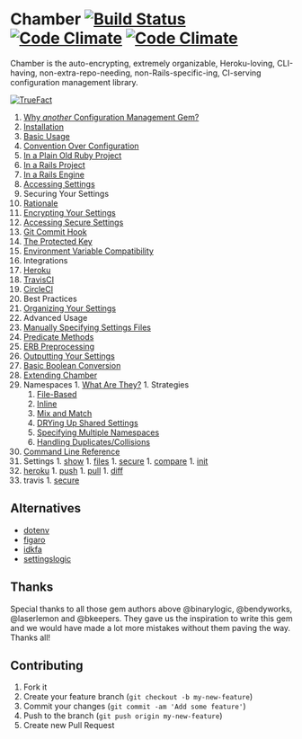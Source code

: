 # Chamber [![Build Status](https://travis-ci.org/thekompanee/chamber.png)](https://travis-ci.org/thekompanee/chamber) [![Code Climate](https://codeclimate.com/github/thekompanee/chamber.png)](https://codeclimate.com/github/thekompanee/chamber) [![Code Climate](https://codeclimate.com/github/thekompanee/chamber/coverage.png)](https://codeclimate.com/github/thekompanee/chamber)

Chamber is the auto-encrypting, extremely organizable, Heroku-loving, CLI-having,
non-extra-repo-needing, non-Rails-specific-ing, CI-serving configuration
management library.

[![TrueFact](https://cloud.githubusercontent.com/assets/285582/4803823/ad8110fa-5e5e-11e4-90d6-59320045a786.png)](https://www.youtube.com/watch?v=NNG1OoH2RwE)

1. [Why _another_ Configuration Management Gem?](https://github.com/thekompanee/chamber/wiki/Why-ANOTHER-Configuration-Management-Gem%3F)
1. [Installation](https://github.com/thekompanee/chamber/wiki/Installation)
  1. [Basic Usage](https://github.com/thekompanee/chamber/wiki/Basic-Usage)
  1. [Convention Over Configuration](https://github.com/thekompanee/chamber/wiki/Basic-Usage#convention-over-configuration)
  1. [In a Plain Old Ruby Project](https://github.com/thekompanee/chamber/wiki/Basic-Usage#in-a-plain-old-ruby-project)
  1. [In a Rails Project](https://github.com/thekompanee/chamber/wiki/Basic-Usage#in-a-rails-project)
  1. [In a Rails Engine](https://github.com/thekompanee/chamber/wiki/Basic-Usage#in-a-rails-engine)
1. [Accessing Settings](https://github.com/thekompanee/chamber/wiki/Accessing-Settings)
1. Securing Your Settings
  1. [Rationale](https://github.com/thekompanee/chamber/wiki/Rationale)
  1. [Encrypting Your Settings](https://github.com/thekompanee/chamber/wiki/Encrypting-Your-Settings)
  1. [Accessing Secure Settings](https://github.com/thekompanee/chamber/wiki/Accessing-Secure-Settings)
  1. [Git Commit Hook](https://github.com/thekompanee/chamber/wiki/Git-Commit-Hook)
  1. [The Protected Key]()
1. [Environment Variable Compatibility](https://github.com/thekompanee/chamber/wiki/Environment-Variable-Compatibility)
1. Integrations
  1. [Heroku](https://github.com/thekompanee/chamber/wiki/Heroku)
  1. [TravisCI](https://github.com/thekompanee/chamber/wiki/TravisCI)
  1. [CircleCI](https://github.com/thekompanee/chamber/wiki/CircleCI)
1. Best Practices
  1. [Organizing Your Settings](https://github.com/thekompanee/chamber/wiki/Organizing-Your-Settings)
1. Advanced Usage
  1. [Manually Specifying Settings Files](https://github.com/thekompanee/chamber/wiki/Manually-Specifying-Settings-Files)
  1. [Predicate Methods](https://github.com/thekompanee/chamber/wiki/Predicate-Methods)
  1. [ERB Preprocessing](https://github.com/thekompanee/chamber/wiki/ERB-Preprocessing)
  1. [Outputting Your Settings](https://github.com/thekompanee/chamber/wiki/Outputting-Your-Settings)
  1. [Basic Boolean Conversion](https://github.com/thekompanee/chamber/wiki/Basic-Boolean-Conversion)
  1. [Extending Chamber](https://github.com/thekompanee/chamber/wiki/Extending-Chamber)
  1. Namespaces
    1. [What Are They?](https://github.com/thekompanee/chamber/wiki/What-Are-Namespaces%3F)
    1. Strategies
      1. [File-Based](https://github.com/thekompanee/chamber/wiki/File-Based-Namespaces)
      1. [Inline](https://github.com/thekompanee/chamber/wiki/Inline-Namespaces)
      1. [Mix and Match](https://github.com/thekompanee/chamber/wiki/Mix-and-Match-Namespace-Strategies)
      1. [DRYing Up Shared Settings](https://github.com/thekompanee/chamber/wiki/DRYing-Up-Your-Shared-Settings)
      1. [Specifying Multiple Namespaces](https://github.com/thekompanee/chamber/wiki/Specifying-Multiple-Namespaces)
      1. [Handling Duplicates/Collisions](https://github.com/thekompanee/chamber/wiki/Handling-Duplicates-Collisions)
1. [Command Line Reference](https://github.com/thekompanee/chamber/wiki/Command-Line-Reference)
  1. Settings
    1. [show](https://github.com/thekompanee/chamber/wiki/CLI-show)
    1. [files](https://github.com/thekompanee/chamber/wiki/CLI-files)
    1. [secure](https://github.com/thekompanee/chamber/wiki/CLI-secure)
    1. [compare](https://github.com/thekompanee/chamber/wiki/CLI-compare)
    1. [init](https://github.com/thekompanee/chamber/wiki/CLI-init)
  1. [heroku](https://github.com/thekompanee/chamber/wiki/CLI-heroku)
    1. [push](https://github.com/thekompanee/chamber/wiki/CLI-heroku-push)
    1. [pull](https://github.com/thekompanee/chamber/wiki/CLI-heroku-pull)
    1. [diff](https://github.com/thekompanee/chamber/wiki/CLI-heroku-diff)
  1. travis
    1. [secure](https://github.com/thekompanee/chamber/wiki/CLI-travis-secure)

## Alternatives

* [dotenv](https://github.com/bkeepers/dotenv)
* [figaro](https://github.com/laserlemon/figaro)
* [idkfa](https://github.com/bendyworks/idkfa)
* [settingslogic](https://github.com/binarylogic/settingslogic)

## Thanks

Special thanks to all those gem authors above @binarylogic, @bendyworks,
@laserlemon and @bkeepers.  They gave us the inspiration to write this gem and
we would have made a lot more mistakes without them paving the way.  Thanks all!

## Contributing

1. Fork it
2. Create your feature branch (`git checkout -b my-new-feature`)
3. Commit your changes (`git commit -am 'Add some feature'`)
4. Push to the branch (`git push origin my-new-feature`)
5. Create new Pull Request

